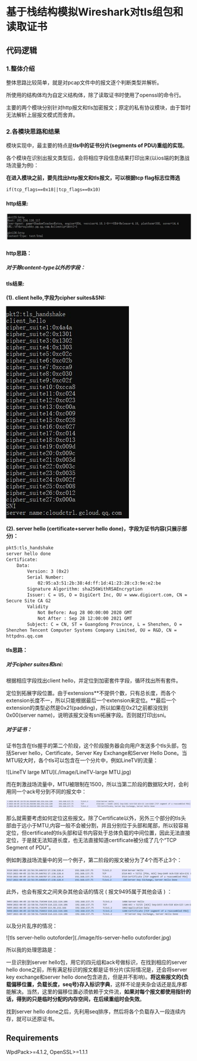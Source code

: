 # 基于栈结构模拟Wireshark对tls组包和读取证书

## 代码逻辑

### 1.整体介绍

整体思路比较简单，就是对pcap文件中的报文逐个判断类型并解析。

所使用的结构体均为自定义结构体，除了读取证书时使用了openssl的命令行。

主要的两个模块分别针对http报文和tls加密报文；原定的私有协议模块，由于暂时无法解析上层报文模式而舍弃。

### 2.各模块思路和结果

模块实现中，最主要的特点是**tls中的证书分片(segments of PDU)重组的实现**。

各个模块在识别出报文类型后，会将相应字段信息结果打印出来(以ios端的刺激战场流量为例)：

**在进入模块之前，要先找出http报文和tls报文，可以根据tcp flag标志位筛选**

```
if(tcp_flags==0x18||tcp_flags==0x10)
```

#### http结果:

##### ![http](./image/http.jpg)

#### http思路：

##### 对于除content-type以外的字段：

#### tls结果:

**(1). client hello,字段为cipher suites&SNI:**

![tls cilent-hello](./image/tls-cilent-hello.jpg)

**(2). server hello (certificate+server hello done)，字段为证书内容(只展示部分)：**

```
pkt5:tls_handshake
server hello done
Certificate:
    Data:
        Version: 3 (0x2)
        Serial Number:
            02:95:a3:51:2b:38:4d:ff:1d:41:23:28:c3:9e:e2:be
        Signature Algorithm: sha256WithRSAEncryption
        Issuer: C = US, O = DigiCert Inc, OU = www.digicert.com, CN = Secure Site CA G2
        Validity
            Not Before: Aug 28 00:00:00 2020 GMT
            Not After : Sep 28 12:00:00 2021 GMT
        Subject: C = CN, ST = Guangdong Province, L = Shenzhen, O = Shenzhen Tencent Computer Systems Company Limited, OU = R&D, CN = httpdns.qq.com
```

#### tls思路：

##### 对于cipher suites和sni:

根据相应字段找出client hello，并定位到加密套件字段，循环找出所有套件。

定位到拓展字段位置。由于extensions**不提供个数，只有总长度，而各个extension长度不一，所以只能根据最后一个extension来定位。**最后一个extension的类型必然是0x21(padding)，所以如果在0x21之前都没找到0x00(server name)，说明该报文没有sni拓展字段。否则就打印出sni。

##### 对于证书：

证书包含在tls握手的第二个阶段，这个阶段服务器会向用户发送多个tls头部，包括Server hello，Certificate，Server Key Exchange和Server Hello Done。当MTU较大时，各个tls可以包含在一个分片中，例如LineTV的流量：

![LineTV large MTU](./image/LineTV-large MTU.jpg)

而在刺激战场流量中，MTU被限制在1500，所以当第二阶段的数据较大时，会利用同一个ack号分到不同的报文中：

![tls server-hello1](./image/tls-server-hello1.jpg)

那么就需要考虑如何定位这些报文。除了Certificate以外，另外三个部分的tls头部由于远小于MTU,内容一般不会被分割，并且分别位于头部和尾部，所以较容易定位，但certificate的tls头部和证书内容处于总体负载的中间位置，因此无法直接定位，于是就无法知道长度，也无法直接知道certificate被分成了几个“TCP Segment of PDU”。

例如刺激战场流量中的另一个例子，第二阶段的报文被分为了4个而不止3个：

![tls server-hello2](./image/tls-server-hello2.jpg)

此外，也会有报文之间夹杂其他会话的情况 ( 报文9495属于其他会话 ) ：

![tls server-hello3](./image/tls-server-hello3.jpg)

以及分片乱序的情况：

![tls server-hello outoforder](./image/tls-server-hello outoforder.jpg)

所以我的处理思路是：

一旦识别到server hello包，用它的四元组和ack号做标识，在找到相应的server hello done之前，所有满足标识的报文都是证书分片(实际情况是，还会将server key exchange和server hello done包含进去，但是并不影响)。**将这些报文的{负载偏移位置，负载长度，seq号}存入标识字典**，这样不论是夹杂会话还是乱序都能解决。当然，这里的偏移位置必须依赖于文件流，**如果对每个报文都使用指针的话，得到的只是临时分配的内存空间，在后续重组时会失效**。

找到server hello done之后，先利用seq排序，然后将各个负载存入一段连续内存，就可以还原证书。

## Requirements

WpdPack>=4.1.2,  OpenSSL>=1.1.1

